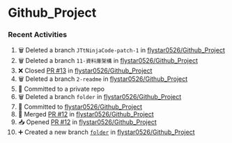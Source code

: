 # Github_Project

### Recent Activities
<!--START_SECTION:activity-->
1. 🗑️ Deleted a branch `JTtNinjaCode-patch-1` in [flystar0526/Github_Project](https://github.com/flystar0526/Github_Project)
2. 🗑️ Deleted a branch `11-資料庫架構` in [flystar0526/Github_Project](https://github.com/flystar0526/Github_Project)
3. ❌ Closed [PR #13](https://github.com/flystar0526/Github_Project/pull/13) in [flystar0526/Github_Project](https://github.com/flystar0526/Github_Project)
4. 🗑️ Deleted a branch `2-readme` in [flystar0526/Github_Project](https://github.com/flystar0526/Github_Project)
5. 📝 Committed to a private repo
6. 🗑️ Deleted a branch `folder` in [flystar0526/Github_Project](https://github.com/flystar0526/Github_Project)
7. 📝 Committed to [flystar0526/Github_Project](https://github.com/flystar0526/Github_Project/commit/375fa385314398ea348280ac5276c8bf2b394c8b)
8. 🔀 Merged [PR #12](https://github.com/flystar0526/Github_Project/pull/12) in [flystar0526/Github_Project](https://github.com/flystar0526/Github_Project)
9. 📥 Opened [PR #12](https://github.com/flystar0526/Github_Project/pull/12) in [flystar0526/Github_Project](https://github.com/flystar0526/Github_Project)
10. ➕ Created a new branch [`folder`](https://github.com/flystar0526/Github_Project/tree/folder) in [flystar0526/Github_Project](https://github.com/flystar0526/Github_Project)
<!--END_SECTION:activity-->
